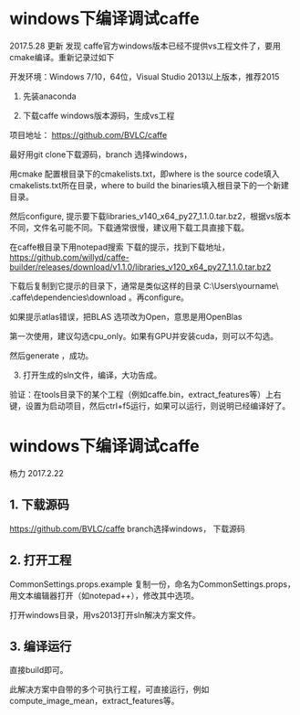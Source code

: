
# windows下编译调试caffe

2017.5.28 更新
发现 caffe官方windows版本已经不提供vs工程文件了，要用cmake编译。重新记录过如下

开发环境：Windows 7/10，64位，Visual Studio 2013以上版本，推荐2015

1. 先装anaconda

2. 下载caffe windows版本源码，生成vs工程

项目地址： https://github.com/BVLC/caffe

最好用git clone下载源码，branch 选择windows，

用cmake 配置根目录下的cmakelists.txt，即where is the source code填入cmakelists.txt所在目录，where to build the binaries填入根目录下的一个新建目录。

然后configure, 提示要下载libraries_v140_x64_py27_1.1.0.tar.bz2，根据vs版本不同，文件名可能不同。下载通常很慢，建议用下载工具直接下载。

在caffe根目录下用notepad搜索 下载的提示，找到下载地址，https://github.com/willyd/caffe-builder/releases/download/v1.1.0/libraries_v120_x64_py27_1.1.0.tar.bz2

下载后复制到它提示的目录下，通常是类似这样的目录 C:\Users\yourname\ .caffe\dependencies\download 。再configure。

如果提示atlas错误，把BLAS 选项改为Open，意思是用OpenBlas

第一次使用，建议勾选cpu_only。如果有GPU并安装cuda，则可以不勾选。

然后generate ，成功。

3. 打开生成的sln文件，编译，大功告成。

验证：在tools目录下的某个工程（例如caffe.bin，extract_features等）上右键，设置为启动项目，然后ctrl+f5运行，如果可以运行，则说明已经编译好了。



# windows下编译调试caffe

杨力 2017.2.22 

## 1. 下载源码
https://github.com/BVLC/caffe
branch选择windows， 下载源码

## 2. 打开工程
CommonSettings.props.example 复制一份，命名为CommonSettings.props，用文本编辑器打开（如notepad++），修改其中选项。

打开windows目录，用vs2013打开sln解决方案文件。


## 3. 编译运行
直接build即可。

此解决方案中自带的多个可执行工程，可直接运行，例如compute_image_mean，extract_features等。
